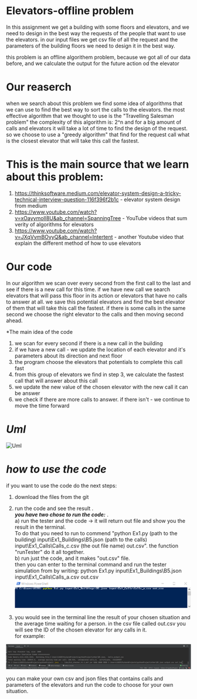 # Elevators-offline problem
In this assignment we get a building with some floors and elevators, and we need to design in the best way the requests of the people that want to use the elevators.
in our input files we get csv file of all the request and the parameters of the building floors we need to design it in the best way.

this problem is an offline algorithem problem, because we got all of our data before, and we calculate the output for the future action od the elevator

# Our reaserch
when we search about this problem we find some idea of algorithms that we can use to find the best way to sort the calls to the elevators.
the most effective algorithm that we thought to use is the "Travelling Salesman problem"
the complexity of this algorithm is: 2^n and for a big amount of calls and elevators it will take a lot of time to find the design of the request.
<br> 
so we choose to use a "greedy algorithm" that find for the request call what is the closest elevator that will take this call the fastest.
<br>

# This is the main source that we learn about this problem:
1. https://thinksoftware.medium.com/elevator-system-design-a-tricky-technical-interview-question-116f396f2b1c - elevator system design from medium
2. https://www.youtube.com/watch?v=xOayymoIl8U&ab_channel=SpanningTree - YouTube videos that sum verity of algorithms for elevators
3. https://www.youtube.com/watch?v=JXqVvmBOyyQ&ab_channel=Intertent - another Youtube video that explain the different method of how to use elevators


# Our code

In our algorithm we scan over every second from the first call to the last and see if there is a new call for this time.
if we have new call we search elevators that will pass this floor in its action or elevators that have no calls to answer at all.
we save this potential elevators and find the best elevator of them that will take this call the fastest.
if there is some calls in the same second we choose the right elevator to the calls and then moving second ahead.

*The main idea of the code
1. we scan for every second if there is a new call in the building
2. if we have a new call - we update the location of each elevator and it's parameters about its direction and next floor
3. the program choose the elevators that potentials to complete this call fast 
4. from this group of elevators we find in step 3, we calculate the fastest call that will answer about this call
5. we update the new value of the chosen elevator with the new call it can be answer
6. we check if there are more calls to answer. if there isn't - we continue to move the time forward


# *Uml*

![Uml](https://user-images.githubusercontent.com/35407628/142432892-1a4e34bf-bc48-4258-85bd-465122c5a0e7.png)

# *how to use the code*
if you want to use the code do the next steps:
1. download the files from the git
2. run the code and see the result .\
       ***you have two chose to run the code:*** .\
      a) run the tester and the code -> it will return out file and show you the result in the terminal.\
      To do that you need to run to commend "python Ex1.py (path to the building)
       input\Ex1_Buildings\B5.json (path to the calls) input\Ex1_Calls\Calls_c.csv (the out file name) out.csv".
      the function "runTester" do it all together.\
      b) run just the code, and it makes "out.csv" file.\
      then you can enter to the terminal command  and run the tester simulation from by writing:
      python Ex1.py input\Ex1_Buildings\B5.json input\Ex1_Calls\Calls_a.csv out.csv
![img_1.png](img_1.png)


3. you would see in the terminal line the result of your chosen situation and the average time waiting for a person.
in the csv file called out.csv you will see the ID of the chosen elevator for any calls in it.\
for example:

![img.png](img.png)



you can make your own csv and json files that contains calls and parameters of the elevators and run the code to choose for your own situation.
